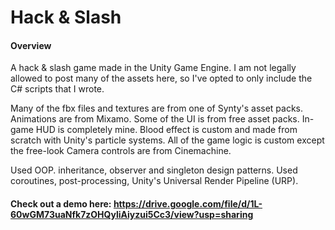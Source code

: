# Hack & Slash

#### Overview
A hack &amp; slash game made in the Unity Game Engine. I am not legally allowed to post many of the assets here, so I've opted to only include the C# scripts that I wrote.

Many of the fbx files and textures are from one of Synty's asset packs. Animations are from Mixamo. Some of the UI is from free asset packs. In-game HUD is completely mine. Blood effect is custom and made from scratch with Unity's particle systems. All of the game logic is custom except the free-look Camera controls are from Cinemachine.

Used OOP. inheritance, observer and singleton design patterns. Used coroutines, post-processing, Unity's Universal Render Pipeline (URP).

#### Check out a demo here: https://drive.google.com/file/d/1L-60wGM73uaNfk7zOHQyliAiyzui5Cc3/view?usp=sharing
